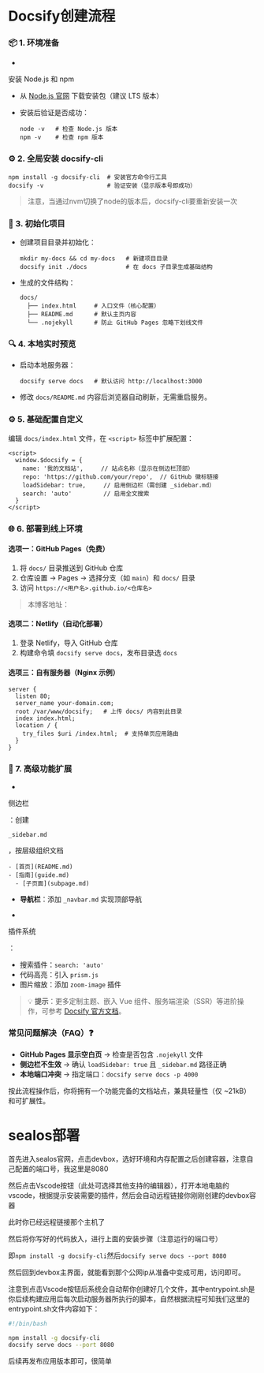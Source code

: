 # Docsify创建流程

### 📦 1. **环境准备**

- 

  安装 Node.js 和 npm

  

  - 从 [Node.js 官网](https://nodejs.org/) 下载安装包（建议 LTS 版本）

  - 安装后验证是否成功：

    ```
    node -v   # 检查 Node.js 版本
    npm -v    # 检查 npm 版本
    ```

### ⚙️ 2. **全局安装 docsify-cli**

```
npm install -g docsify-cli  # 安装官方命令行工具
docsify -v                  # 验证安装（显示版本号即成功）
```
> 注意，当通过nvm切换了node的版本后，docsify-cli要重新安装一次
### 🚀 3. **初始化项目**

- 创建项目目录并初始化：

  ```
  mkdir my-docs && cd my-docs   # 新建项目目录
  docsify init ./docs           # 在 docs 子目录生成基础结构
  ```

- 生成的文件结构：

  ```
  docs/
    ├── index.html     # 入口文件（核心配置）
    ├── README.md      # 默认主页内容
    └── .nojekyll      # 防止 GitHub Pages 忽略下划线文件
  ```

### 🔍 4. **本地实时预览**

- 启动本地服务器：

  ```
  docsify serve docs   # 默认访问 http://localhost:3000
  ```

- 修改 `docs/README.md` 内容后浏览器自动刷新，无需重启服务。

### ⚙️ 5. **基础配置自定义**

编辑 `docs/index.html` 文件，在 `<script>` 标签中扩展配置：

```
<script>
  window.$docsify = {
    name: '我的文档站',     // 站点名称（显示在侧边栏顶部）
    repo: 'https://github.com/your/repo',  // GitHub 徽标链接
    loadSidebar: true,     // 启用侧边栏（需创建 _sidebar.md）
    search: 'auto'         // 启用全文搜索
  }
</script>
```

### 🌐 6. **部署到线上环境**

#### 选项一：GitHub Pages（免费）

1. 将 `docs/` 目录推送到 GitHub 仓库
2. 仓库设置 → Pages → 选择分支（如 `main`）和 `docs/` 目录
3. 访问 `https://<用户名>.github.io/<仓库名>`
> 本博客地址：

#### 选项二：Netlify（自动化部署）

1. 登录 Netlify，导入 GitHub 仓库
2. 构建命令填 `docsify serve docs`，发布目录选 `docs`

#### 选项三：自有服务器（Nginx 示例）

```
server {
  listen 80;
  server_name your-domain.com;
  root /var/www/docsify;   # 上传 docs/ 内容到此目录
  index index.html;
  location / {
    try_files $uri /index.html;  # 支持单页应用路由
  }
}
```

### 🧩 7. **高级功能扩展**

- 

  侧边栏

  ：创建 

  ```
  _sidebar.md
  ```

  ，按层级组织文档

  ```
  - [首页](README.md)
  - [指南](guide.md)
    - [子页面](subpage.md)
  ```

- **导航栏**：添加 `_navbar.md` 实现顶部导航

- 

  插件系统

  ：

  - 搜索插件：`search: 'auto'`
  - 代码高亮：引入 `prism.js`
  - 图片缩放：添加 `zoom-image` 插件

> 💡 **提示**：更多定制主题、嵌入 Vue 组件、服务端渲染（SSR）等进阶操作，可参考 [Docsify 官方文档](https://docsify.js.org/)。

### 常见问题解决（FAQ）❓

- **GitHub Pages 显示空白页** → 检查是否包含 `.nojekyll` 文件
- **侧边栏不生效** → 确认 `loadSidebar: true` 且 `_sidebar.md` 路径正确
- **本地端口冲突** → 指定端口：`docsify serve docs -p 4000`

按此流程操作后，你将拥有一个功能完备的文档站点，兼具轻量性（仅 ~21kB）和可扩展性。

# sealos部署

首先进入sealos官网，点击devbox，选好环境和内存配置之后创建容器，注意自己配置的端口号，我这里是8080

然后点击Vscode按钮（此处可选择其他支持的编辑器），打开本地电脑的vscode，根据提示安装需要的插件，然后会自动远程链接你刚刚创建的devbox容器

此时你已经远程链接那个主机了

然后将你写好的代码放入，进行上面的安装步骤（注意运行的端口号）

即`npm install -g docsify-cli`然后`docsify serve docs --port 8080`

然后回到devbox主界面，就能看到那个公网ip从准备中变成可用，访问即可。

注意到点击Vscode按钮后系统会自动帮你创建好几个文件，其中entrypoint.sh是你后续构建应用后每次启动服务器所执行的脚本，自然根据流程可知我们这里的entrypoint.sh文件内容如下：

```sh
#!/bin/bash

npm install -g docsify-cli
docsify serve docs --port 8080
```

后续再发布应用版本即可，很简单

